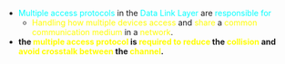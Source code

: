 - <span style="color:#00ffff">Multiple access protocols</span> in the <span style="color:#00ffff">Data Link Layer</span> are <span style="color:#00ffff">responsible for</span>
	- <span style="color:#fffd01">Handling</span> <span style="color:#fffd01">how multiple devices access</span> and <span style="color:#fffd01">share</span> a <span style="color:#fffd01">common communication medium</span> in a <span style="color:#fffd01">network</span>.
- **the <span style="color:#fffd01">multiple access protocol</span> is <span style="color:#fffd01">required to reduce</span> the <span style="color:#fffd01">collision</span> and <span style="color:#fffd01">avoid crosstalk</span> <span style="color:#fffd01">between</span> the <span style="color:#fffd01">channel</span>.**